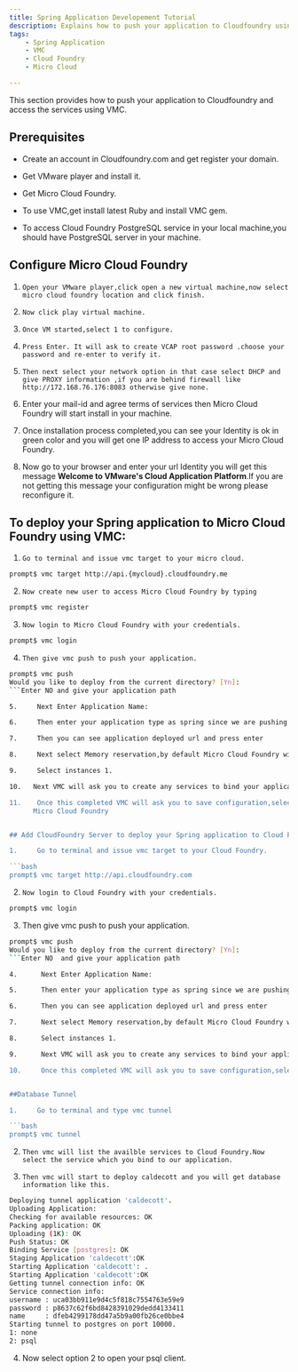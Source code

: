 ```yaml
---
title: Spring Application Developement Tutorial
description: Explains how to push your application to Cloudfoundry using VMC
tags:
    - Spring Application
    - VMC
    - Cloud Foundry
    - Micro Cloud

---
```


This section provides how to push your application to Cloudfoundry and access the services using VMC.

## Prerequisites

+ Create an account in Cloudfoundry.com and get register your domain.

+ Get VMware player and install it.

+ Get Micro Cloud Foundry.

+ To use VMC,get install latest Ruby and install VMC gem.

+ To access Cloud Foundry PostgreSQL service in your local machine,you should have PostgreSQL server in your machine.

## Configure Micro Cloud Foundry

1.     Open your VMware player,click open a new virtual machine,now select micro cloud foundry location and click finish.

2.     Now click play virtual machine.

3.     Once VM started,select 1 to configure.

4.     Press Enter. It will ask to create VCAP root password .choose your password and re-enter to verify it.

5.     Then next select your network option in that case select DHCP and give PROXY information ,if you are behind firewall like http://172.168.76.176:8083 otherwise give none.

6.    Enter your mail-id and  agree terms of services then Micro Cloud Foundry will start install in your machine.

7.    Once installation process completed,you can see your Identity is ok in green color and you will get one IP address to access your Micro Cloud Foundry.

8.    Now go to your browser and enter your url Identity you will get this message **Welcome to VMware's Cloud Application Platform**.If you are not getting this message your configuration might be wrong please reconfigure it.


## To deploy your Spring application to Micro Cloud Foundry using VMC:

1.     Go to terminal and issue vmc target to your micro cloud.

```bash
prompt$ vmc target http://api.{mycloud}.cloudfoundry.me
```

2.     Now create new user to access Micro Cloud Foundry by typing

```bash
prompt$ vmc register
```

3.     Now login to Micro Cloud Foundry with your credentials.

```bash
prompt$ vmc login
```

4.     Then give vmc push to push your application.

```bash
prompt$ vmc push
Would you like to deploy from the current directory? [Yn]:
```Enter NO and give your application path

5.     Next Enter Application Name:

6.     Then enter your application type as spring since we are pushing Spring application.

7.     Then you can see application deployed url and press enter

8.     Next select Memory reservation,by default Micro Cloud Foundry will give 512M.

9.     Select instances 1.

10.   Next VMC will ask you to create any services to bind your application since we are using postgresql services.Enter 'Y" and select postgresql and press Enter.

11.    Once this completed VMC will ask you to save configuration,select default value and enter.Now VMC starts to push our application into
      Micro Cloud Foundry


## Add CloudFoundry Server to deploy your Spring application to Cloud Foundry:

1.     Go to terminal and issue vmc target to your Cloud Foundry.

```bash
prompt$ vmc target http://api.cloudfoundry.com
```

2.     Now login to Cloud Foundry with your credentials.

```bash
prompt$ vmc login
```

3.    Then give vmc push to push your application.

```bash
prompt$ vmc push
Would you like to deploy from the current directory? [Yn]:
```Enter NO  and give your application path

4.      Next Enter Application Name:

5.      Then enter your application type as spring since we are pushing Spring application.

6.      Then you can see application deployed url and press enter

7.      Next select Memory reservation,by default Micro Cloud Foundry will give 512M.

8.      Select instances 1.

9.      Next VMC will ask you to create any services to bind your application since we are using postgresql services.Enter 'Y" and select postgresql and press Enter.

10.     Once this completed VMC will ask you to save configuration,select default value and enter.Now VMC starts to push our application into Micro Cloud Foundry


##Database Tunnel

1.     Go to terminal and type vmc tunnel

```bash
prompt$ vmc tunnel
```

2.     Then vmc will list the availble services to Cloud Foundry.Now select the service which you bind to our application.

3.     Then vmc will start to deploy caldecott and you will get database information like this.

```bash
Deploying tunnel application 'caldecott'.
Uploading Application:
Checking for available resources: OK
Packing application: OK
Uploading (1K): OK   
Push Status: OK
Binding Service [postgres]: OK
Staging Application 'caldecott':OK                                             
Starting Application 'caldecott': .
Starting Application 'caldecott':OK 
Getting tunnel connection info: OK
Service connection info: 
username : uca03bb911e9d4c5f818c7554763e59e9
password : p8637c62f6bd8428391029dedd4133411
name     : dfeb4299178dd47a5b9a00fb26ce0bbe4
Starting tunnel to postgres on port 10000.
1: none
2: psql
```

4.   Now select option 2 to open your psql client.
